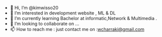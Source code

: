 - 👋 Hi, I’m @kimwisso20
- 👀 I’m interested in development website , ML & DL
- 🌱 I’m currently learning Bachelor at informatic,Network & Multimedia .
- 💞️ I’m looking to collaborate on ...
- 📫 How to reach me : just contact me on :wcharraki@gmail.com

<!---
kimwisso20/kimwisso20 is a ✨ special ✨ repository because its `README.md` (this file) appears on your GitHub profile.
You can click the Preview link to take a look at your changes.
--->
